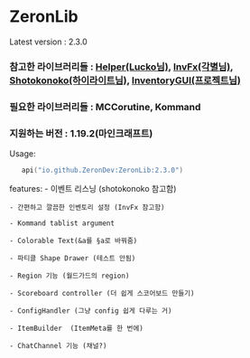 # ZeronLib

Latest version : 2.3.0

<h3>
참고한 라이브러리들 : <a href=https://github.com/lucko/helper>Helper(Lucko님)</a>, <a href=https://github.com/monun/invfx>InvFx(각별님)</a>, <a href=https://github.com/highright1234/shotokonoko>Shotokonoko(하이라이트님)</a>, <a href=https://github.com/devproje/InventoryGUI>InventoryGUI(프로젝트님)</a>
</h3>

<h3>
필요한 라이브러리들 : MCCorutine, Kommand
</h3>

<h3>
지원하는 버전 : 1.19.2(마인크래프트)
</h3>

Usage:
```kotlin
   api("io.github.ZeronDev:ZeronLib:2.3.0")
```

features:
    - 이벤트 리스닝 (shotokonoko 참고함)

    - 간편하고 깔끔한 인벤토리 설정 (InvFx 참고함)

    - Kommand tablist argument

    - Colorable Text(&a를 §a로 바꿔줌)

    - 파티클 Shape Drawer (테스트 안됨)

    - Region 기능 (월드가드의 region)

    - Scoreboard controller (더 쉽게 스코어보드 만들기)

    - ConfigHandler (그냥 config 쉽게 다루는 거)

    - ItemBuilder  (ItemMeta를 한 번에)
    
    - ChatChannel 기능 (채널?)
